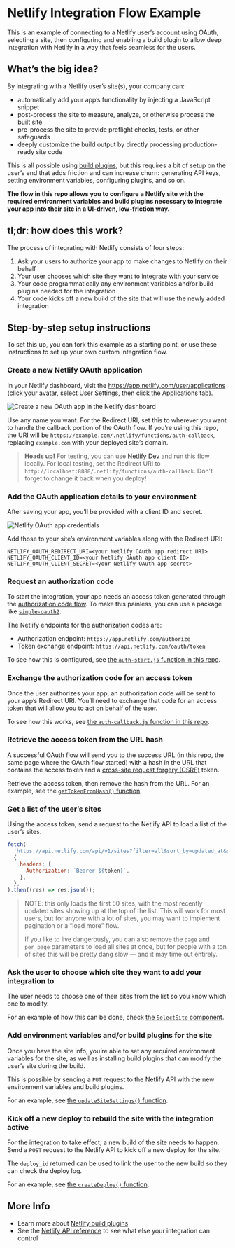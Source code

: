 # Netlify Integration Flow Example

This is an example of connecting to a Netlify user’s account using OAuth, selecting a site, then configuring and enabling a build plugin to allow deep integration with Netlify in a way that feels seamless for the users.

## What’s the big idea?

By integrating with a Netlify user’s site(s), your company can:

- automatically add your app’s functionality by injecting a JavaScript snippet
- post-process the site to measure, analyze, or otherwise process the built site
- pre-process the site to provide preflight checks, tests, or other safeguards
- deeply customize the build output by directly processing production-ready site code

This is all possible using [build plugins][plugins], but this requires a bit of setup on the user’s end that adds friction and can increase churn: generating API keys, setting environment variables, configuring plugins, and so on.

**The flow in this repo allows you to configure a Netlify site with the required environment variables and build plugins necessary to integrate your app into their site in a UI-driven, low-friction way.**

## tl;dr: how does this work?

The process of integrating with Netlify consists of four steps:

1. Ask your users to authorize your app to make changes to Netlify on their behalf
2. Your user chooses which site they want to integrate with your service
3. Your code programmatically any environment variables and/or build plugins needed for the integration
4. Your code kicks off a new build of the site that will use the newly added integration

## Step-by-step setup instructions

To set this up, you can fork this example as a starting point, or use these instructions to set up your own custom integration flow.

### Create a new Netlify OAuth application

In your Netlify dashboard, visit the <https://app.netlify.com/user/applications> (click your avatar, select User Settings, then click the Applications tab).

![Create a new OAuth app in the Netlify dashboard](https://res.cloudinary.com/jlengstorf/image/upload/f_auto,q_auto,w_800/v1597879827/netlify/integrations/create-oauth-app.png)

Use any name you want. For the Redirect URI, set this to wherever you want to handle the callback portion of the OAuth flow. If you’re using this repo, the URI will be `https://example.com/.netlify/functions/auth-callback`, replacing `example.com` with your deployed site’s domain.

> **Heads up!** For testing, you can use [Netlify Dev][dev] and run this flow locally. For local testing, set the Redirect URI to `http://localhost:8888/.netlify/functions/auth-callback`. Don’t forget to change it back when you deploy!

### Add the OAuth application details to your environment

After saving your app, you’ll be provided with a client ID and secret.

![Netlify OAuth app credentials](https://res.cloudinary.com/jlengstorf/image/upload/f_auto,q_auto,w_800/v1597879830/netlify/integrations/oauth-app-credentials.png)

Add those to your site’s environment variables along with the Redirect URI:

```
NETLIFY_OAUTH_REDIRECT_URI=<your Netlify OAuth app redirect URI>
NETLIFY_OAUTH_CLIENT_ID=<your Netlify OAuth app client ID>
NETLIFY_OAUTH_CLIENT_SECRET=<your Netlify OAuth app secret>
```

### Request an authorization code

To start the integration, your app needs an access token generated through the [authorization code flow][auth]. To make this painless, you can use a package like [`simple-oauth2`][simple-oauth2].

The Netlify endpoints for the authorization codes are:

- Authorization endpoint: `https://app.netlify.com/authorize`
- Token exchange endpoint: `https://api.netlify.com/oauth/token`

To see how this is configured, see [the `auth-start.js` function in this repo](./functions/auth-start.js).

### Exchange the authorization code for an access token

Once the user authorizes your app, an authorization code will be sent to your app’s Redirect URI. You’ll need to exchange that code for an access token that will allow you to act on behalf of the user.

To see how this works, see [the `auth-callback.js` function in this repo](./functions/auth-callback.js).

### Retrieve the access token from the URL hash

A successful OAuth flow will send you to the success URL (in this repo, the same page where the OAuth flow started) with a hash in the URL that contains the access token and a [cross-site request forgery (CSRF)][csrf] token.

Retrieve the access token, then remove the hash from the URL. For an example, see the [`getTokenFromHash()` function](./src/util/auth.js).

### Get a list of the user’s sites

Using the access token, send a request to the Netlify API to load a list of the user’s sites.

```js
fetch(
  'https://api.netlify.com/api/v1/sites?filter=all&sort_by=updated_at&page=1&per_page=50',
  {
    headers: {
      Authorization: `Bearer ${token}`,
    },
  },
).then((res) => res.json());
```

> NOTE: this only loads the first 50 sites, with the most recently updated
> sites showing up at the top of the list. This will work for most users, but
> for anyone with a lot of sites, you may want to implement pagination or a
> “load more” flow.
>
> If you like to live dangerously, you can also remove the `page` and
> `per_page` parameters to load all sites at once, but for people with a ton
> of sites this will be pretty dang slow — and it may time out entirely.

### Ask the user to choose which site they want to add your integration to

The user needs to choose one of their sites from the list so you know which one to modify.

For an example of how this can be done, check [the `SelectSite` component](./src/components/select-site.js).

### Add environment variables and/or build plugins for the site

Once you have the site info, you’re able to set any required environment variables for the site, as well as installing build plugins that can modify the user’s site during the build.

This is possible by sending a `PUT` request to the Netlify API with the new environment variables and build plugins.

For an example, see [the `updateSiteSettings()` function](src/util/netlify-api.js).

### Kick off a new deploy to rebuild the site with the integration active

For the integration to take effect, a new build of the site needs to happen. Send a `POST` request to the Netlify API to kick off a new deploy for the site.

The `deploy_id` returned can be used to link the user to the new build so they can check the deploy log.

For an example, see [the `createDeploy()` function](src/util/netlify-api.js).

## More Info

- Learn more about [Netlify build plugins][plugins]
- See the [Netlify API reference][api] to see what else your integration can control

[plugins]: https://www.netlify.com/products/build/plugins/?utm_source=github&utm_medium=integration-jl&utm_campaign=devex
[dev]: https://www.netlify.com/products/dev/?utm_source=github&utm_medium=integrations-jl&utm_campaign=devex
[auth]: https://developer.okta.com/blog/2018/04/10/oauth-authorization-code-grant-type
[simple-oauth2]: https://www.npmjs.com/package/simple-oauth2
[csrf]: https://owasp.org/www-community/attacks/csrf
[api]: https://open-api.netlify.com/